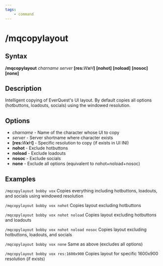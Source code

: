 ```yaml
---
tags:
    - command
---
```

# /mqcopylayout

## Syntax

**/mqcopylayout** _charname_ _server_ **[res:**_W**x**H_**]** **[nohot]** **[noload]** **[nosoc]** **[none]**

## Description

Intelligent copying of EverQuest's UI layout. By default copies all options (hotbuttons, loadouts, socials) using the windowed resolution.

## Options

- _charname_ - Name of the character whose UI to copy
- _server_ - Server shortname where character exists
- **[res:**_W**x**H_**]** - Specific resolution to copy (if exists in UI INI)
- **nohot** - Exclude hotbuttons
- **noload** - Exclude loadouts
- **nosoc** - Exclude socials
- **none** - Exclude all options (equivalent to nohot+noload+nosoc)

## Examples

`/mqcopylayout bobby vox`
Copies everything including hotbuttons, loadouts, and socials using windowed resolution

`/mqcopylayout bobby vox nohot`
Copies layout excluding hotbuttons

`/mqcopylayout bobby vox nohot noload`
Copies layout excluding hotbuttons and loadouts

`/mqcopylayout bobby vox nohot noload nosoc`
Copies layout excluding hotbuttons, loadouts, and socials

`/mqcopylayout bobby vox none`
Same as above (excludes all options)

`/mqcopylayout bobby vox res:1600x900`
Copies layout for specific 1600x900 resolution (if exists)